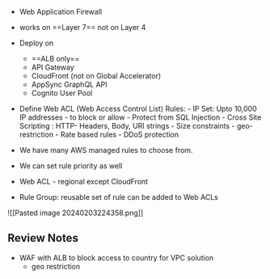 - Web Application Firewall 
- works on ==Layer 7== not on Layer 4
- Deploy on 
	- ==ALB only==
	- API Gateway 
	- CloudFront (not on Global Accelerator)
	- AppSync GraphQL API 
	- Cognito User Pool

-  Define Web ACL (Web Access Control List) Rules:
		- IP Set: Upto 10,000 IP addresses - to block or allow
		- Protect from SQL Injection - Cross Site Scripting : HTTP- Headers, Body, URI strings
		- Size constraints
		- geo-restriction 
		- Rate based rules - DDoS protection 
- We have many AWS managed rules to choose from.
 - We can set rule priority as well
- Web ACL - regional except CloudFront
- Rule Group: reusable set of rule can be added to Web ACLs


![[Pasted image 20240203224358.png]]


## Review Notes 
- WAF with ALB to block access to country for VPC solution 
	- geo restriction